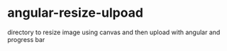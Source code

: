 angular-resize-ulpoad
=====================

directory to resize image using canvas and then upload with angular and progress bar
